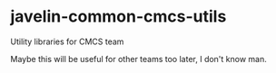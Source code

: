 # javelin-common-cmcs-utils
Utility libraries for CMCS team

Maybe this will be useful for other teams too later, I don't know man.
